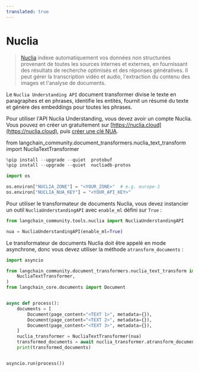 ```yaml
---
translated: true
---
```


# Nuclia

>[Nuclia](https://nuclia.com) indexe automatiquement vos données non structurées provenant de toutes les sources internes et externes, en fournissant des résultats de recherche optimisés et des réponses génératives. Il peut gérer la transcription vidéo et audio, l'extraction du contenu des images et l'analyse de documents.

Le `Nuclia Understanding API` document transformer divise le texte en paragraphes et en phrases, identifie les entités, fournit un résumé du texte et génère des embeddings pour toutes les phrases.

Pour utiliser l'API Nuclia Understanding, vous devez avoir un compte Nuclia. Vous pouvez en créer un gratuitement sur [https://nuclia.cloud](https://nuclia.cloud), puis [créer une clé NUA](https://docs.nuclia.dev/docs/docs/using/understanding/intro).

from langchain_community.document_transformers.nuclia_text_transform import NucliaTextTransformer

```python
%pip install --upgrade --quiet  protobuf
%pip install --upgrade --quiet  nucliadb-protos
```

```python
import os

os.environ["NUCLIA_ZONE"] = "<YOUR_ZONE>"  # e.g. europe-1
os.environ["NUCLIA_NUA_KEY"] = "<YOUR_API_KEY>"
```

Pour utiliser le transformateur de documents Nuclia, vous devez instancier un outil `NucliaUnderstandingAPI` avec `enable_ml` défini sur `True` :

```python
from langchain_community.tools.nuclia import NucliaUnderstandingAPI

nua = NucliaUnderstandingAPI(enable_ml=True)
```

Le transformateur de documents Nuclia doit être appelé en mode asynchrone, donc vous devez utiliser la méthode `atransform_documents` :

```python
import asyncio

from langchain_community.document_transformers.nuclia_text_transform import (
    NucliaTextTransformer,
)
from langchain_core.documents import Document


async def process():
    documents = [
        Document(page_content="<TEXT 1>", metadata={}),
        Document(page_content="<TEXT 2>", metadata={}),
        Document(page_content="<TEXT 3>", metadata={}),
    ]
    nuclia_transformer = NucliaTextTransformer(nua)
    transformed_documents = await nuclia_transformer.atransform_documents(documents)
    print(transformed_documents)


asyncio.run(process())
```
